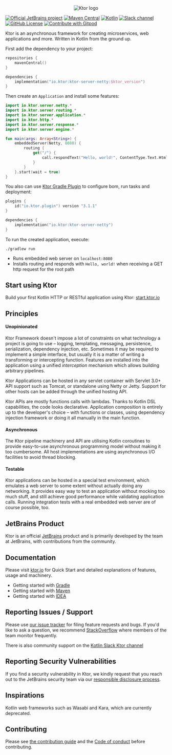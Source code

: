 <div align="center">

  <picture>
    <source media="(prefers-color-scheme: dark)" srcset="https://raw.githubusercontent.com/ktorio/ktor/main/.github/images/ktor-logo-for-dark.svg">
    <img alt="Ktor logo" src="https://raw.githubusercontent.com/ktorio/ktor/main/.github/images/ktor-logo-for-light.svg">
  </picture>

</div>

[![Official JetBrains project](http://jb.gg/badges/official.svg)](https://confluence.jetbrains.com/display/ALL/JetBrains+on+GitHub)
[![Maven Central](https://img.shields.io/maven-central/v/io.ktor/ktor-server)](https://central.sonatype.com/search?namespace=io.ktor)
[![Kotlin](https://img.shields.io/badge/kotlin-2.2.20-blue.svg?logo=kotlin)](http://kotlinlang.org)
[![Slack channel](https://img.shields.io/badge/chat-slack-green.svg?logo=slack)](https://kotlinlang.slack.com/messages/ktor/)
[![GitHub License](https://img.shields.io/badge/license-Apache%20License%202.0-blue.svg?style=flat)](http://www.apache.org/licenses/LICENSE-2.0)
[![Contribute with Gitpod](https://img.shields.io/badge/Contribute%20with-Gitpod-908a85?logo=gitpod)](https://gitpod.io/#https://github.com/ktorio/ktor)

Ktor is an asynchronous framework for creating microservices, web applications and more. Written in Kotlin from the
ground up.

First add the dependency to your project:

```kotlin
repositories {
    mavenCentral()
}

dependencies {
    implementation("io.ktor:ktor-server-netty:$ktor_version")
}
```

Then create an `Application` and install some features:

```kotlin
import io.ktor.server.netty.*
import io.ktor.server.routing.*
import io.ktor.server.application.*
import io.ktor.http.*
import io.ktor.server.response.*
import io.ktor.server.engine.*

fun main(args: Array<String>) {
    embeddedServer(Netty, 8080) {
        routing {
            get("/") {
                call.respondText("Hello, world!", ContentType.Text.Html)
            }
        }
    }.start(wait = true)
}
```

You also can use [Ktor Gradle Plugin](https://github.com/ktorio/ktor-build-plugins) to configure bom, run tasks and deployment:
```kotlin
plugins {
    id("io.ktor.plugin") version "3.1.1"
}

dependencies {
    implementation("io.ktor:ktor-server-netty")
}
```

To run the created application, execute:
```shell
./gradlew run
```

* Runs embedded web server on `localhost:8080`
* Installs routing and responds with `Hello, world!` when receiving a GET http request for the root path

## Start using Ktor

Build your first Kotlin HTTP or RESTful application using Ktor: [start.ktor.io](https://start.ktor.io)

## Principles

#### Unopinionated

Ktor Framework doesn't impose a lot of constraints on what technology a project is going to use – logging,
templating, messaging, persistence, serialization, dependency injection, etc.
Sometimes it may be required to implement a simple interface, but usually it is a matter of writing a
transforming or intercepting function. Features are installed into the application using a unified *interception*
mechanism
which allows building arbitrary pipelines.

Ktor Applications can be hosted in any servlet container with Servlet 3.0+ API support such as Tomcat, or
standalone using Netty or Jetty. Support for other hosts can be added through the unified hosting API.

Ktor APIs are mostly functions calls with lambdas. Thanks to Kotlin DSL capabilities, the code looks declarative.
Application composition is entirely up to the developer's choice – with functions or classes, using dependency injection
framework or doing it all manually in the main function.

#### Asynchronous

The Ktor pipeline machinery and API are utilising Kotlin coroutines to provide easy-to-use asynchronous
programming model without making it too cumbersome. All host implementations are using asynchronous I/O facilities
to avoid thread blocking.

#### Testable

Ktor applications can be hosted in a special test environment, which emulates a web server to some
extent without actually doing any networking. It provides easy way to test an application without mocking
too much stuff, and still achieve good performance while validating application calls. Running integration tests with a
real
embedded web server are of course possible, too.

## JetBrains Product

Ktor is an official [JetBrains](https://jetbrains.com) product and is primarily developed by the team at JetBrains, with
contributions
from the community.

## Documentation

Please visit [ktor.io](http://ktor.io) for Quick Start and detailed explanations of features, usage and machinery.

* Getting started with [Gradle](https://ktor.io/docs/gradle.html)
* Getting started with [Maven](https://ktor.io/docs/maven.html)
* Getting started with [IDEA](https://ktor.io/docs/intellij-idea.html)

## Reporting Issues / Support

Please use [our issue tracker](https://youtrack.jetbrains.com/issues/KTOR) for filing feature requests and bugs. If
you'd like to ask a question, we recommend [StackOverflow](https://stackoverflow.com/questions/tagged/ktor) where
members of the team monitor frequently.

There is also community support on the [Kotlin Slack Ktor channel](https://app.slack.com/client/T09229ZC6/C0A974TJ9)

## Reporting Security Vulnerabilities

If you find a security vulnerability in Ktor, we kindly request that you reach out to the JetBrains security team via
our [responsible disclosure process](https://www.jetbrains.com/legal/terms/responsible-disclosure.html).

## Inspirations

Kotlin web frameworks such as Wasabi and Kara, which are currently deprecated.

## Contributing

Please see [the contribution guide](CONTRIBUTING.md) and the [Code of conduct](CODE_OF_CONDUCT.md) before contributing.
